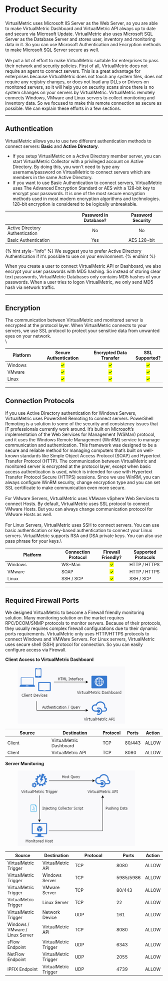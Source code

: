 # Product Security

VirtualMetric uses Microsoft IIS Server as the Web Server, so you are able to make VirtualMetric Dashboard and VirtualMetric API always up to date and secure via Microsoft Update. VirtualMetric also uses Microsoft SQL Server as the Database Server and stores user, inventory and monitoring data in it. So you can use Microsoft Authentication and Encryption methods to make Microsoft SQL Server secure as well.\
\
We put a lot of effort to make VirtualMetric suitable for enterprises to pass their network and security policies. First of all, VirtualMetric does not require an agent to connect servers. This is a great advantage for enterprises because VirtualMetric does not touch any system files, does not require any registry changes, or does not load any DLLs or Drivers on monitored servers, so it will help you on security scans since there is no system changes on your servers by VirtualMetric. VirtualMetric remotely connects Windows, VMware and Linux servers to collect monitoring and inventory data. So we focused to make this remote connection as secure as possible. We can explain these efforts in a few sections.

***

## **Authentication**

VirtualMetric allows you to use two different authentication methods to connect servers: **Basic** and **Active Directory**.

* If you setup VirtualMetric on a Active Directory member server, you can start VirtualMetric Collector with a privileged account on Active Directory. By doing this, you won't need to type any username/password on VirtualMetric to connect servers which are members in the same Active Directory.
* If you want to use Basic Authentication to connect servers, VirtualMetric uses The Advanced Encryption Standard or AES with a 128-bit key to encrypt your passwords. It is one of the most secure encryption methods used in most modern encryption algorithms and technologies. 128-bit encryption is considered to be logically unbreakable.

<table data-full-width="false"><thead><tr><th></th><th align="center">Password in Database?</th><th align="center">Password Security</th></tr></thead><tbody><tr><td>Active Directory Authentication</td><td align="center">No</td><td align="center">No</td></tr><tr><td>Basic Authentication</td><td align="center">Yes</td><td align="center">AES 128-bit</td></tr></tbody></table>

{% hint style="info" %}
We suggest you to prefer Active Directory Authentication if it's possible to use on your environment.
{% endhint %}

When you create a user to connect VirtualMetric API or Dashboard, we also encrypt your user passwords with MD5 hashing. So instead of storing clear text passwords, VirtualMetric Databases only contains MD5 hashes of your passwords. When a user tries to logon VirtualMetric, we only send MD5 hash via network traffic.

***

## Encryption

The communication between VirtualMetric and monitored server is encrypted at the protocol layer. When VirtualMetric connects to your servers, we use SSL protocol to protect your sensitive data from unwanted eyes on your network.\
\


<table><thead><tr><th width="134">Platform</th><th width="200" align="center">Secure Authentication</th><th width="222" align="center">Encrypted Data Transfer</th><th align="center">SSL Supported?</th></tr></thead><tbody><tr><td>Windows</td><td align="center"><mark style="color:green;"><strong>✓</strong></mark></td><td align="center"><mark style="color:green;"><strong>✓</strong></mark></td><td align="center"><mark style="color:green;"><strong>✓</strong></mark></td></tr><tr><td>VMware</td><td align="center"><mark style="color:green;"><strong>✓</strong></mark></td><td align="center"><mark style="color:green;"><strong>✓</strong></mark></td><td align="center"><mark style="color:green;"><strong>✓</strong></mark></td></tr><tr><td>Linux</td><td align="center"><mark style="color:green;"><strong>✓</strong></mark></td><td align="center"><mark style="color:green;"><strong>✓</strong></mark></td><td align="center"><mark style="color:green;"><strong>✓</strong></mark></td></tr></tbody></table>

***

## **Connection Protocols**

If you use Active Directory authentication for Windows Servers, VirtualMetric uses PowerShell Remoting to connect servers. PowerShell Remoting is a solution to some of the security and consistency issues that IT professionals currently work around. It’s built on Microsoft’s implementation of the Web Services for Management (WSMan) protocol, and it uses the Windows Remote Management (WinRM) service to manage communication and authentication. This framework was designed to be a secure and reliable method for managing computers that’s built on well-known standards like Simple Object Access Protocol (SOAP) and Hypertext Transfer Protocol (HTTP). The communication between VirtualMetric and monitored server is encrypted at the protocol layer, except when basic access authentication is used, which is intended for use with Hypertext Transfer Protocol Secure (HTTPS) sessions. Since we use WinRM, you can always configure WinRM security, change encryption type and you can set SSL certificate to make communication even more secure.\
\
For VMware Servers, VirtualMetric uses VMware vSphere Web Services to connect Hosts. By default, VirtualMetric uses SSL protocol to connect VMware Hosts. But you can always change communication protocol for VMware Hosts as well.\
\
For Linux Servers, VirtualMetric uses SSH to connect servers. You can use basic authentication or key-based authentication to connect your Linux servers. VirtualMetric supports RSA and DSA private keys. You can also use pass phrase for your keys.\


<table><thead><tr><th width="159">Platform</th><th>Connection Protocol</th><th align="center">Firewall Friendly?</th><th>Supported Protocols</th></tr></thead><tbody><tr><td>Windows</td><td>WS-Man</td><td align="center"><mark style="color:green;"><strong>✓</strong></mark></td><td>HTTP / HTTPS</td></tr><tr><td>VMware</td><td>SOAP</td><td align="center"><mark style="color:green;"><strong>✓</strong></mark></td><td>HTTP / HTTPS</td></tr><tr><td>Linux</td><td>SSH / SCP</td><td align="center"><mark style="color:green;"><strong>✓</strong></mark></td><td>SSH / SCP</td></tr></tbody></table>

***

## Required Firewall Ports

We designed VirtualMetric to become a Firewall friendly monitoring solution. Many monitoring solution on the market requires RPC/DCOM/SNMP protocols to monitor servers. Because of their protocols, they usually requires complex firewall configurations due to their dynamic ports requirements. VirtualMetric only uses HTTP/HTTPS protocols to connect Windows and VMWare Servers. For Linux servers, VirtualMetric uses secure shell (SSH) protocol for connection. So you can easily configure access via Firewall.

**Client Access to VirtualMetric Dashboard**

<div align="left">

<figure><img src="../.gitbook/assets/image (202).png" alt="" width="343"><figcaption></figcaption></figure>

</div>

<table><thead><tr><th width="127">Source</th><th>Destination</th><th>Protocol</th><th>Ports</th><th>Action</th></tr></thead><tbody><tr><td>Client</td><td>VirtualMetric Dashboard</td><td>TCP</td><td>80/443</td><td>ALLOW</td></tr><tr><td>Client</td><td>VirtualMetric API</td><td>TCP</td><td>8080</td><td>ALLOW</td></tr></tbody></table>

**Server Monitoring**

<div align="left">

<figure><img src="../.gitbook/assets/image (201).png" alt="" width="375"><figcaption></figcaption></figure>

</div>

<table><thead><tr><th>Source</th><th>Destination</th><th width="119">Protocol</th><th>Ports</th><th>Action</th></tr></thead><tbody><tr><td>VirtualMetric Trigger</td><td>VirtualMetric API</td><td>TCP</td><td>8080</td><td>ALLOW</td></tr><tr><td>VirtualMetric Trigger</td><td>Windows Server</td><td>TCP</td><td>5985/5986</td><td>ALLOW</td></tr><tr><td>VirtualMetric Trigger</td><td>VMware Server</td><td>TCP</td><td>80/443</td><td>ALLOW</td></tr><tr><td>VirtualMetric Trigger</td><td>Linux Server</td><td>TCP</td><td>22</td><td>ALLOW</td></tr><tr><td>VirtualMetric Trigger</td><td>Network Device</td><td>UDP</td><td>161</td><td>ALLOW</td></tr><tr><td>Windows / VMware / Linux Server</td><td>VirtualMetric API</td><td>TCP</td><td>8080</td><td>ALLOW</td></tr><tr><td>sFlow Endpoint</td><td>VirtualMetric Trigger</td><td>UDP</td><td>6343</td><td>ALLOW</td></tr><tr><td>NetFlow Endpoint</td><td>VirtualMetric Trigger</td><td>UDP</td><td>2055</td><td>ALLOW</td></tr><tr><td>IPFIX Endpoint</td><td>VirtualMetric Trigger</td><td>UDP</td><td>4739</td><td>ALLOW</td></tr></tbody></table>


